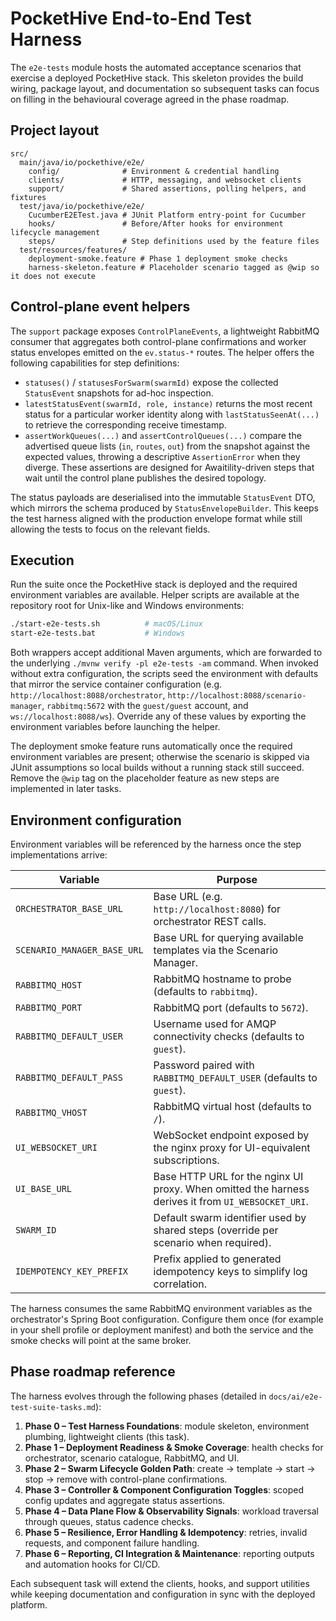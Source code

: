 # PocketHive End-to-End Test Harness

The `e2e-tests` module hosts the automated acceptance scenarios that exercise a deployed PocketHive stack. This
skeleton provides the build wiring, package layout, and documentation so subsequent tasks can focus on filling in the
behavioural coverage agreed in the phase roadmap.

## Project layout

```
src/
  main/java/io/pockethive/e2e/
    config/              # Environment & credential handling
    clients/             # HTTP, messaging, and websocket clients
    support/             # Shared assertions, polling helpers, and fixtures
  test/java/io/pockethive/e2e/
    CucumberE2ETest.java # JUnit Platform entry-point for Cucumber
    hooks/               # Before/After hooks for environment lifecycle management
    steps/               # Step definitions used by the feature files
  test/resources/features/
    deployment-smoke.feature # Phase 1 deployment smoke checks
    harness-skeleton.feature # Placeholder scenario tagged as @wip so it does not execute
```

## Control-plane event helpers

The `support` package exposes `ControlPlaneEvents`, a lightweight RabbitMQ consumer that aggregates both control-plane
confirmations and worker status envelopes emitted on the `ev.status-*` routes. The helper offers the following
capabilities for step definitions:

- `statuses()` / `statusesForSwarm(swarmId)` expose the collected `StatusEvent` snapshots for ad-hoc inspection.
- `latestStatusEvent(swarmId, role, instance)` returns the most recent status for a particular worker identity along with
  `lastStatusSeenAt(...)` to retrieve the corresponding receive timestamp.
- `assertWorkQueues(...)` and `assertControlQueues(...)` compare the advertised queue lists (`in`, `routes`, `out`) from
  the snapshot against the expected values, throwing a descriptive `AssertionError` when they diverge. These assertions
  are designed for Awaitility-driven steps that wait until the control plane publishes the desired topology.

The status payloads are deserialised into the immutable `StatusEvent` DTO, which mirrors the schema produced by
`StatusEnvelopeBuilder`. This keeps the test harness aligned with the production envelope format while still allowing the
tests to focus on the relevant fields.

## Execution

Run the suite once the PocketHive stack is deployed and the required environment variables are available. Helper
scripts are available at the repository root for Unix-like and Windows environments:

```bash
./start-e2e-tests.sh          # macOS/Linux
start-e2e-tests.bat           # Windows
```

Both wrappers accept additional Maven arguments, which are forwarded to the underlying `./mvnw verify -pl e2e-tests -am`
command. When invoked without extra configuration, the scripts seed the environment with defaults that mirror the
service container configuration (e.g. `http://localhost:8088/orchestrator`, `http://localhost:8088/scenario-manager`,
`rabbitmq:5672` with the `guest/guest` account, and `ws://localhost:8088/ws`). Override any of these values by exporting
the environment variables before launching the helper.

The deployment smoke feature runs automatically once the required environment variables are present; otherwise the
scenario is skipped via JUnit assumptions so local builds without a running stack still succeed. Remove the `@wip` tag
on the placeholder feature as new steps are implemented in later tasks.

## Environment configuration

Environment variables will be referenced by the harness once the step implementations arrive:

| Variable | Purpose |
| --- | --- |
| `ORCHESTRATOR_BASE_URL` | Base URL (e.g. `http://localhost:8080`) for orchestrator REST calls. |
| `SCENARIO_MANAGER_BASE_URL` | Base URL for querying available templates via the Scenario Manager. |
| `RABBITMQ_HOST` | RabbitMQ hostname to probe (defaults to `rabbitmq`). |
| `RABBITMQ_PORT` | RabbitMQ port (defaults to `5672`). |
| `RABBITMQ_DEFAULT_USER` | Username used for AMQP connectivity checks (defaults to `guest`). |
| `RABBITMQ_DEFAULT_PASS` | Password paired with `RABBITMQ_DEFAULT_USER` (defaults to `guest`). |
| `RABBITMQ_VHOST` | RabbitMQ virtual host (defaults to `/`). |
| `UI_WEBSOCKET_URI` | WebSocket endpoint exposed by the nginx proxy for UI-equivalent subscriptions. |
| `UI_BASE_URL` | Base HTTP URL for the nginx UI proxy. When omitted the harness derives it from `UI_WEBSOCKET_URI`. |
| `SWARM_ID` | Default swarm identifier used by shared steps (override per scenario when required). |
| `IDEMPOTENCY_KEY_PREFIX` | Prefix applied to generated idempotency keys to simplify log correlation. |

The harness consumes the same RabbitMQ environment variables as the orchestrator's Spring Boot configuration. Configure
them once (for example in your shell profile or deployment manifest) and both the service and the smoke checks will
point at the same broker.

## Phase roadmap reference

The harness evolves through the following phases (detailed in `docs/ai/e2e-test-suite-tasks.md`):

1. **Phase 0 – Test Harness Foundations**: module skeleton, environment plumbing, lightweight clients (this task).
2. **Phase 1 – Deployment Readiness & Smoke Coverage**: health checks for orchestrator, scenario catalogue, RabbitMQ, and UI.
3. **Phase 2 – Swarm Lifecycle Golden Path**: create → template → start → stop → remove with control-plane confirmations.
4. **Phase 3 – Controller & Component Configuration Toggles**: scoped config updates and aggregate status assertions.
5. **Phase 4 – Data Plane Flow & Observability Signals**: workload traversal through queues, status cadence checks.
6. **Phase 5 – Resilience, Error Handling & Idempotency**: retries, invalid requests, and component failure handling.
7. **Phase 6 – Reporting, CI Integration & Maintenance**: reporting outputs and automation hooks for CI/CD.

Each subsequent task will extend the clients, hooks, and support utilities while keeping documentation and configuration in
sync with the deployed platform.
